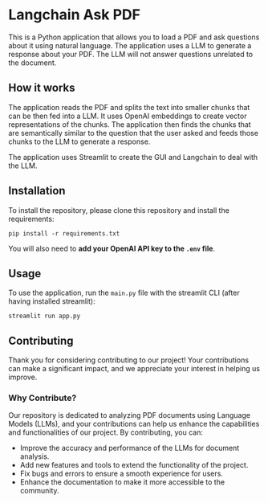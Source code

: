 # Langchain Ask PDF 

This is a Python application that allows you to load a PDF and ask questions about it using natural language. The application uses a LLM to generate a response about your PDF. The LLM will not answer questions unrelated to the document.

## How it works

The application reads the PDF and splits the text into smaller chunks that can be then fed into a LLM. It uses OpenAI embeddings to create vector representations of the chunks. The application then finds the chunks that are semantically similar to the question that the user asked and feeds those chunks to the LLM to generate a response.

The application uses Streamlit to create the GUI and Langchain to deal with the LLM.

## Installation

To install the repository, please clone this repository and install the requirements:

```
pip install -r requirements.txt
```

You will also need to **add your OpenAI API key to the `.env` file**.

## Usage

To use the application, run the `main.py` file with the streamlit CLI (after having installed streamlit): 

```
streamlit run app.py
```

## Contributing

Thank you for considering contributing to our project! Your contributions can make a significant impact, and we appreciate your interest in helping us improve.

### Why Contribute?

Our repository is dedicated to analyzing PDF documents using Language Models (LLMs), and your contributions can help us enhance the capabilities and functionalities of our project. By contributing, you can:

- Improve the accuracy and performance of the LLMs for document analysis.
- Add new features and tools to extend the functionality of the project.
- Fix bugs and errors to ensure a smooth experience for users.
- Enhance the documentation to make it more accessible to the community.

